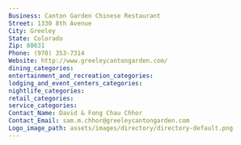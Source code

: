 ```yaml
---
Business: Canton Garden Chinese Restaurant
Street: 1330 8th Avenue
City: Greeley
State: Colorado
Zip: 80631
Phone: (970) 353-7314
Website: http://www.greeleycantongarden.com/
dining_categories: 
entertainment_and_recreation_categories: 
lodging_and_event_centers_categories: 
nightlife_categories: 
retail_categories: 
service_categories: 
Contact_Name: David & Fong Chau Chhor
Contact_Email: sam.m.chhor@greeleycantongarden.com
Logo_image_path: assets/images/directory/directory-default.png
---
```

